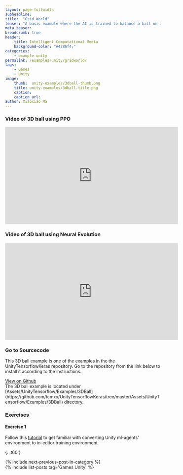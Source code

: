 ```yaml
---
layout: page-fullwidth
subheadline: 
title:  "Grid World"
teaser: "A basic example where the AI is trained to balance a ball on a plate using both PPO and Neural Evolution Algorithm. The environment is a copy of the Unity ML-Agents' 3DBall environment."
meta_teaser: 
breadcrumb: true
header:
    title: Intelligent Computational Media
    background-color: "#4286f4;"
categories:
    - example-unity
permalink: /examples/unity/gridworld/
tags:
    - Games
    - Unity
image:
    thumb:  unity-examples/3dball-thumb.png
    title: unity-examples/3dball-title.png
    caption: 
    caption_url: 
author: Xiaoxiao Ma
---
```


### Video of 3D ball using PPO

<div class="row text-center">
	<iframe width="560" height="315" src="https://www.youtube.com/embed/JYhpp_LHr7o" frameborder="0" allow="autoplay; encrypted-media" allowfullscreen></iframe>
</div><!-- /.row -->

### Video of 3D ball using Neural Evolution

<div class="row text-center">
<iframe width="560" height="315" src="https://www.youtube.com/embed/iPicG4x3BIw" frameborder="0" allow="autoplay; encrypted-media" allowfullscreen></iframe>
</div><!-- /.row -->

### Go to Sourcecode
This 3D ball example is one of the examples in the the UnityTensorflowKeras repository. Go to the repository from the link below to install it according to the instructions. 
<div class="row">
    <div class="medium-6 columns t10">
	  <a class = "radius button small" target="_blank" href = "https://github.com/tcmxx/UnityTensorflowKeras" >View on Github</a>
    </div>
</div><!-- /.row -->
The 3D ball example is located under [Assets/UnityTensorflow/Examples/3DBall](https://github.com/tcmxx/UnityTensorflowKeras/tree/master/Assets/UnityTensorflow/Examples/3DBall) directory.

### Exercises
#### Exercise 1
Follow this [tutorial](https://github.com/tcmxx/UnityTensorflowKeras/blob/master/Documents/Getting-Started-with-Balance-Ball.md) to get familiar with converting Unity ml-agents' environment to in-editor training environment.


{: .t60 }
<div id="bottom" class="row t30">
    <div class="small-12 columns">
       {% include next-previous-post-in-category %}
    </div><!-- /.small-12.columns -->
</div>
{% include list-posts tag='Games Unity' %}

